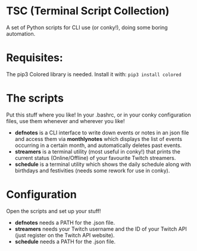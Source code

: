 # TSC (Terminal Script Collection)
A set of Python scripts for CLI use (or conky!), doing some boring automation.

# Requisites:
The pip3 Colored library is needed.
Install it with:
`pip3 install colored` 

# The scripts
Put this stuff where you like! In your .bashrc, or in your conky configuration files, use them whenever and wherever you like!
- __defnotes__ is a CLI interface to write down events or notes in an json file and access them via __monthlynotes__ which displays the list of events occurring in a certain month, and automatically deletes past events.
- __streamers__ is a terminal utility (most useful in conky!) that prints the current status (Online/Offline) of your favourite Twitch streamers.
- __schedule__ is a terminal utility which shows the daily schedule along with birthdays and festivities (needs some rework for use in conky).

# Configuration
Open the scripts and set up your stuff!

- __defnotes__ needs a PATH for the .json file.
- __streamers__ needs your Twitch username and the ID of your Twitch API (just register on the Twitch API website).
- __schedule__ needs a PATH for the .json file.


